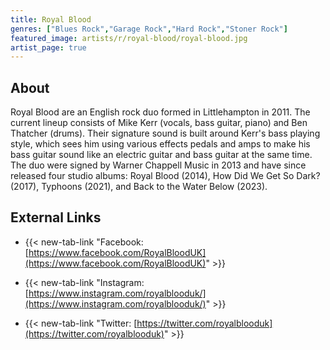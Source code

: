 ```yaml
---
title: Royal Blood
genres: ["Blues Rock","Garage Rock","Hard Rock","Stoner Rock"]
featured_image: artists/r/royal-blood/royal-blood.jpg
artist_page: true
---
```

## About

Royal Blood are an English rock duo formed in Littlehampton in 2011. The current lineup consists of Mike Kerr (vocals, bass guitar, piano) and Ben Thatcher (drums). Their signature sound is built around Kerr's bass playing style, which sees him using various effects pedals and amps to make his bass guitar sound like an electric guitar and bass guitar at the same time. The duo were signed by Warner Chappell Music in 2013 and have since released four studio albums: Royal Blood (2014), How Did We Get So Dark? (2017),  Typhoons (2021), and Back to the Water Below (2023).



## External Links

- {{< new-tab-link "Facebook: [https://www.facebook.com/RoyalBloodUK](https://www.facebook.com/RoyalBloodUK)" >}}

- {{< new-tab-link "Instagram: [https://www.instagram.com/royalblooduk/](https://www.instagram.com/royalblooduk/)" >}}

- {{< new-tab-link "Twitter: [https://twitter.com/royalblooduk](https://twitter.com/royalblooduk)" >}}


